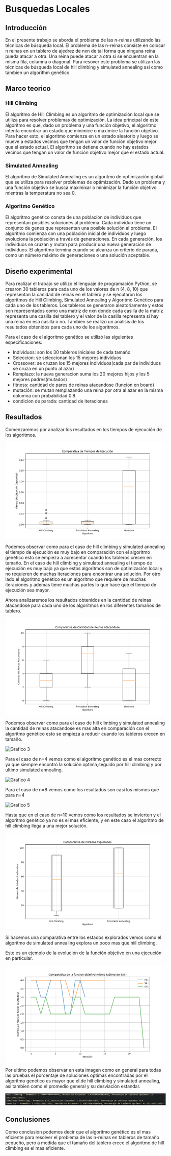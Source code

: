 # Busquedas Locales

## Introducción

En el presente trabajo se aborda el problema de las n-reinas utilizando las técnicas de búsqueda local. El problema de las n-reinas consiste en colocar n reinas en un tablero de ajedrez de nxn
de tal forma que ninguna reina pueda atacar a otra. Una reina puede atacar a otra si se encuentran en la misma fila, columna o diagonal.
Para resover este problema se utilizan las técnicas de búsqueda local de hill climbing y simulated annealing asi como tambien un algorithm genético.

## Marco teorico

### Hill Climbing

El algoritmo de Hill Climbing es un algoritmo de optimización local que se utiliza para resolver problemas de optimización. La idea principal de este algoritmo es que, dado un problema y una función objetivo,
el algoritmo intenta encontrar un estado que minimice o maximice la función objetivo. Para hacer esto, el algoritmo comienza en un estado aleatorio y luego se mueve a estados vecinos que tengan un valor de función objetivo mejor que el estado actual.
El algoritmo se detiene cuando no hay estados vecinos que tengan un valor de función objetivo mejor que el estado actual.

### Simulated Annealing

El algoritmo de Simulated Annealing es un algoritmo de optimización global que se utiliza para resolver problemas de optimización. Dado un problema y una función objetivo se busca maximixar o minimizar la función objetivo mientras la temperatura no sea 0.

### Algoritmo Genético

El algoritmo genético consta de una población de individuos que representan posibles soluciones al problema. Cada individuo tiene un conjunto de genes que representan una posible solución al problema.
El algoritmo comienza con una población inicial de individuos y luego evoluciona la población a través de generaciones. En cada generación, los individuos se cruzan y mutan para producir una nueva generación de individuos.
El algoritmo termina cuando se alcanza un criterio de parada, como un número máximo de generaciones o una solución aceptable.

## Diseño experimental

Para realizar el trabajo se utilizo el lenguaje de programación Python, se crearon 30 tableros para cada uno de los valores de n (4, 8, 10) que representan la canidad de reinas en el tablero
y se ejecutaron los algoritmos de Hill Climbing, Simulated Annealing y Algoritmo Genético para cada uno de los tableros.
Los tableros se generaron aleatoriamente y estos son representados como una matriz de nxn donde cada casilla de la matriz representa una casilla del tablero y el valor de la casilla representa si hay una reina en esa casilla o no.
Tambien se realizo un análisis de los resultados obtenidos para cada uno de los algoritmos.

Para el caso de el algoritmo genético se utilizó las siguientes especificaciones:

+ Individuos: son los 30 tableros iniciales de cada tamaño
+ Seleccion: se seleccionan los 15 mejores individuos
+ Crossover: se cruzan los 15 mejores individuos(cada par de individuos se cruza en un punto al azar)
+ Remplazo: la nueva generacion suma los 20 mejores hijos y los 5 mejores padres(mutados)
+ fitness: cantidad de pares de reinas atacandose (funcion en board)
+ mutación: se mutan remplazando una reina por otra al azar en la misma columna con probabilidad 0.8
+ condicion de parada: cantidad de iteraciones

## Resultados

Comenzaremos por analizar los resultados en los tiempos de ejecución de los algoritmos.

![Grafico 1](../tp5-busquedas-locales/Images/comparativa_tiempos.png)


Podemos observar como para el caso de hill climbing y simulated annealing el tiempo de ejecución es muy bajo en comparación con el algoritmo genético esto se empieza a acrecentar cuando los tableros crecen en tamaño.
En el caso de hill climbing y simulated annealing el tiempo de ejecución es muy bajo ya que estos algoritmos son de optimización local y no requieren de muchas iteraciones para encontrar una solución.
Por otro lado el algoritmo genético es un algoritmo que requiere de muchas iteraciones y ademas tiene muchas partes lo que hace que el tiempo de ejecución sea mayor.

Ahora analizaremos los resultados obtenidos en la cantidad de reinas atacandose para cada uno de los algoritmos en los diferentes tamaños de tablero.

![Grafico 2](../tp5-busquedas-locales/Images/comparativa_reinas.png)

Podemos observar como para el caso de hill climbing y simulated annealing la cantidad de reinas atacandose es mas alta en comparación con el algoritmo genético esto se empieza a reducir cuando los tableros crecen en tamaño.

![Grafico 3](../tp5-busquedas-locales/Images/comparativa_reinas_tamaño_4.png)

Para el caso de n=4 vemos como el algoritmo genético es el mas correcto ya que siempre encontró la solución optima,seguido por hill climbing y por ultimo simulated annealing.

![Grafico 4](../tp5-busquedas-locales/Images/comparativa_reinas_tamaño_8.png)

Para el caso de n=8 vemos como los resultados son casi los mismos que para n=4

![Grafico 5](../tp5-busquedas-locales/Images/comparativa_reinas_tamaño_10.png)

Hasta que en el caso de n=10 vemos como los resultados se invierten y el algoritmo genético ya no es el mas eficiente, y en este caso el algoritmo de hill climbing llega a una mejor solución.

![Grafico 6](../tp5-busquedas-locales/Images/comparativa_explorados.png)

Si hacemos una comparativa entre los estados explorados vemos como el algoritmo de simulated annealing explora un poco mas que hiil climbing.

Este es un ejemplo de la evolución de la función objetivo en una ejecución en particular.

![Grafico 7](../tp5-busquedas-locales/Images/comparativa_funcion_objetivo.png)

Por ultimo podemos observar en esta imagen como en general para todas las pruebas el porcentaje de soluciones optimas encontradas por el algoritmo genético es mayor que el de hill climbing y simulated annealing,
asi tambien como el promedio general y su desviación estandar.

![Grafico 8](../tp5-busquedas-locales/Images/porcentajes.png)


## Conclusiones

Como conclusion podemos decir que el algoritmo genético es el mas eficiente para resolver el problema de las n-reinas en tableros de tamaño pequeño, pero a medida que el tamaño del tablero crece el algoritmo de hill climbing es el mas eficiente.
